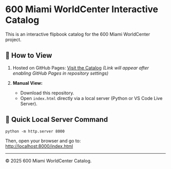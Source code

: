 
# 600 Miami WorldCenter Interactive Catalog

This is an interactive flipbook catalog for the 600 Miami WorldCenter project.

## 📖 How to View

1. Hosted on GitHub Pages: [Visit the Catalog](#) *(Link will appear after enabling GitHub Pages in repository settings)*

2. **Manual View:**
   - Download this repository.
   - Open `index.html` directly via a local server (Python or VS Code Live Server).

## 🚀 Quick Local Server Command

```
python -m http.server 8000
```
Then, open your browser and go to:  
[http://localhost:8000/index.html](http://localhost:8000/index.html)

---

© 2025 600 Miami WorldCenter Catalog.
